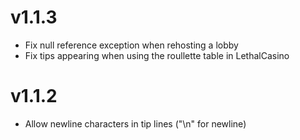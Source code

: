 # v1.1.3

- Fix null reference exception when rehosting a lobby
- Fix tips appearing when using the roullette table in LethalCasino

# v1.1.2

- Allow newline characters in tip lines ("\n" for newline)